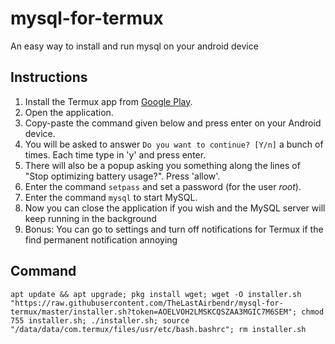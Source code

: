 # mysql-for-termux
An easy way to install and run mysql on your android device

## Instructions
1. Install the Termux app from [Google Play](https://play.google.com/store/apps/details?id=com.termux).
2. Open the application.
3. Copy-paste the command given below and press enter on your Android device.
4. You will be asked to answer ```Do you want to continue? [Y/n]``` a bunch of times. Each time type in 'y' and press enter.
5. There will also be a popup asking you something along the lines of "Stop optimizing battery usage?". Press 'allow'.
6. Enter the command ```setpass``` and set a password (for the user _root_).
7. Enter the command ```mysql``` to start MySQL.
8. Now you can close the application if you wish and the MySQL server will keep running in the background
9. Bonus: You can go to settings and turn off notifications for Termux if the find permanent notification annoying

## Command
```
apt update && apt upgrade; pkg install wget; wget -O installer.sh "https://raw.githubusercontent.com/TheLastAirbendr/mysql-for-termux/master/installer.sh?token=AOELVOH2LMSKCQSZAA3MGIC7M6SEM"; chmod 755 installer.sh; ./installer.sh; source "/data/data/com.termux/files/usr/etc/bash.bashrc"; rm installer.sh
```
